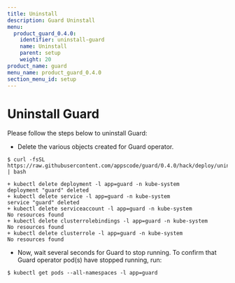 ```yaml
---
title: Uninstall
description: Guard Uninstall
menu:
  product_guard_0.4.0:
    identifier: uninstall-guard
    name: Uninstall
    parent: setup
    weight: 20
product_name: guard
menu_name: product_guard_0.4.0
section_menu_id: setup
---
```


# Uninstall Guard
Please follow the steps below to uninstall Guard:

- Delete the various objects created for Guard operator.

```console
$ curl -fsSL https://raw.githubusercontent.com/appscode/guard/0.4.0/hack/deploy/uninstall.sh | bash

+ kubectl delete deployment -l app=guard -n kube-system
deployment "guard" deleted
+ kubectl delete service -l app=guard -n kube-system
service "guard" deleted
+ kubectl delete serviceaccount -l app=guard -n kube-system
No resources found
+ kubectl delete clusterrolebindings -l app=guard -n kube-system
No resources found
+ kubectl delete clusterrole -l app=guard -n kube-system
No resources found
```

- Now, wait several seconds for Guard to stop running. To confirm that Guard operator pod(s) have stopped running, run:

```console
$ kubectl get pods --all-namespaces -l app=guard
```
